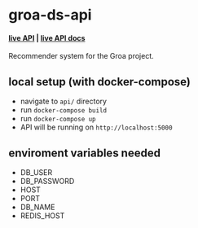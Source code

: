 # groa-ds-api

#### [live API](https://ds.groa.us) | [live API docs](https://ds.groa.us/docs)

Recommender system for the Groa project. 

## local setup (with docker-compose)

- navigate to `api/` directory
- run `docker-compose build`
- run `docker-compose up`
- API will be running on `http://localhost:5000`

## enviroment variables needed

- DB_USER
- DB_PASSWORD
- HOST
- PORT
- DB_NAME
- REDIS_HOST